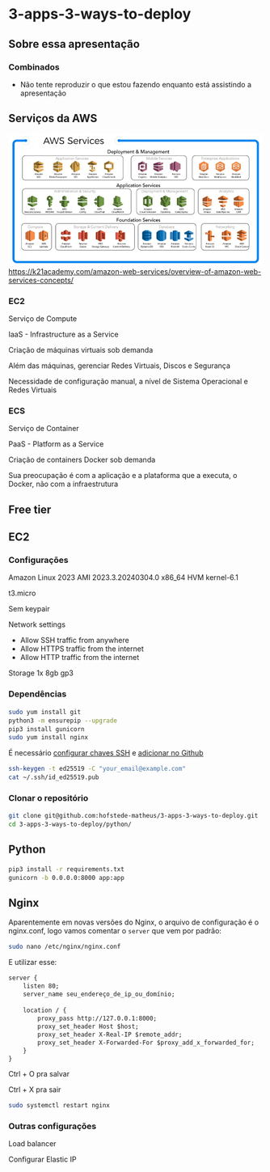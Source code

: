 # 3-apps-3-ways-to-deploy

## Sobre essa apresentação

### Combinados

- Não tente reproduzir o que estou fazendo enquanto está assistindo a apresentação

## Serviços da AWS

![](./images/2023-05-05-11_15_08-15-AWS-Projects-Ideas-for-Beginners-to-Practice-in-2023.png) https://k21academy.com/amazon-web-services/overview-of-amazon-web-services-concepts/

### EC2

Serviço de Compute

IaaS - Infrastructure as a Service

Criação de máquinas virtuais sob demanda

Além das máquinas, gerenciar Redes Virtuais, Discos e Segurança

Necessidade de configuração manual, a nível de Sistema Operacional e Redes Virtuais

### ECS

Serviço de Container

PaaS - Platform as a Service

Criação de containers Docker sob demanda

Sua preocupação é com a aplicação e a plataforma que a executa, o Docker, não com a infraestrutura

## Free tier

## EC2

### Configurações

Amazon Linux 2023 AMI 2023.3.20240304.0 x86_64 HVM kernel-6.1

t3.micro

Sem keypair

Network settings

- Allow SSH traffic from anywhere
- Allow HTTPS traffic from the internet
- Allow HTTP traffic from the internet

Storage
1x 8gb gp3

### Dependências

```bash
sudo yum install git
python3 -m ensurepip --upgrade
pip3 install gunicorn
sudo yum install nginx
```

É necessário [configurar chaves SSH](https://docs.github.com/pt/authentication/connecting-to-github-with-ssh/generating-a-new-ssh-key-and-adding-it-to-the-ssh-agent) e [adicionar no Github](https://docs.github.com/pt/authentication/connecting-to-github-with-ssh/adding-a-new-ssh-key-to-your-github-account)

```bash
ssh-keygen -t ed25519 -C "your_email@example.com"
cat ~/.ssh/id_ed25519.pub
```

### Clonar o repositório

```bash
git clone git@github.com:hofstede-matheus/3-apps-3-ways-to-deploy.git
cd 3-apps-3-ways-to-deploy/python/
```

## Python

```bash
pip3 install -r requirements.txt
gunicorn -b 0.0.0.0:8000 app:app
```

## Nginx

Aparentemente em novas versões do Nginx, o arquivo de configuração é o nginx.conf, logo vamos comentar o `server` que vem por padrão:

```bash
sudo nano /etc/nginx/nginx.conf
```

E utilizar esse:

```nginx
server {
    listen 80;
    server_name seu_endereço_de_ip_ou_domínio;

    location / {
        proxy_pass http://127.0.0.1:8000;
        proxy_set_header Host $host;
        proxy_set_header X-Real-IP $remote_addr;
        proxy_set_header X-Forwarded-For $proxy_add_x_forwarded_for;
    }
}
```

Ctrl + O pra salvar

Ctrl + X pra sair

```bash
sudo systemctl restart nginx
```

### Outras configurações

Load balancer

Configurar Elastic IP
